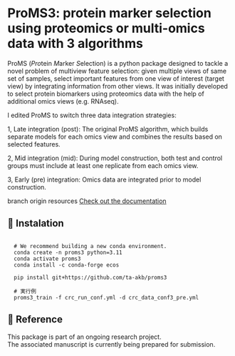 # ProMS3: protein marker selection using proteomics or multi-omics data with 3 algorithms

ProMS (*Pro*tein *M*arker *S*election) is a python package designed to tackle a novel problem of multiview
feature selection: given multiple views of same set of samples,
select important features from one view of interest (target view) by integrating
information from other views. It was initially developed to select protein
biomarkers using proteomics data with the help of additional omics views
(e.g. RNAseq).


I edited ProMS to switch three data integration strategies:

1, Late integration (post): The original ProMS algorithm, 
  which builds separate models for each omics view and combines the results based on selected features.

2, Mid integration (mid): During model construction,
  both test and control groups must include at least one replicate from each omics view.

3, Early (pre) integration: Omics data are integrated prior to model construction.


branch origin resources
[Check out the documentation](http://docs.zhang-lab.org/proms/)



## 📄 Instalation
<pre><code>
  # We recommend building a new conda environment.
  conda create -n proms3 python=3.11
  conda activate proms3
  conda install -c conda-forge ecos
  
  pip install git+https://github.com/ta-akb/proms3 
  
  # 実行例 
  proms3_train -f crc_run_conf.yml -d crc_data_conf3_pre.yml
</code></pre>


## 📄 Reference

This package is part of an ongoing research project.  
The associated manuscript is currently being prepared for submission.

